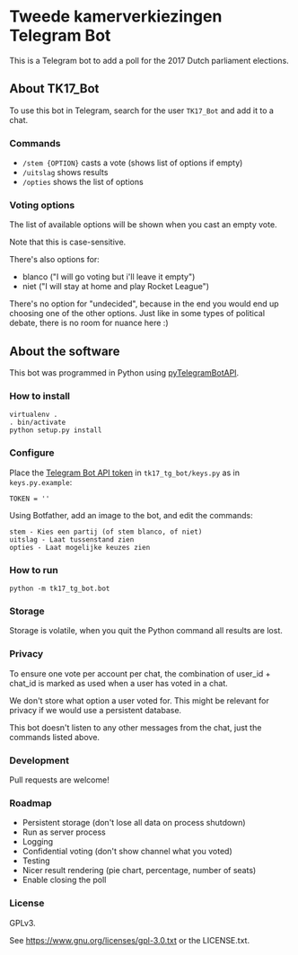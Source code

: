 # Tweede kamerverkiezingen Telegram Bot

This is a Telegram bot to add a poll for the 2017 Dutch parliament elections.


## About TK17_Bot

To use this bot in Telegram, search for the user `TK17_Bot` and add it to a chat.


###  Commands

- `/stem {OPTION}` casts a vote (shows list of options if empty)
- `/uitslag` shows results
- `/opties` shows the list of options


### Voting options

The list of available options will be shown when you cast an empty vote.

Note that this is case-sensitive.

There's also options for:
- blanco ("I will go voting but i'll leave it empty")
- niet ("I will stay at home and play Rocket League")

There's no option for "undecided", because in the end you would end up choosing
one of the other options.
Just like in some types of political debate, there is no room for nuance here :)


## About the software

This bot was programmed in Python using
[pyTelegramBotAPI](https://github.com/eternnoir/pyTelegramBotAPI#).


### How to install

```
virtualenv .
. bin/activate
python setup.py install
```


### Configure

Place the [Telegram Bot API token](https://core.telegram.org/bots)
in `tk17_tg_bot/keys.py` as in `keys.py.example`:

`TOKEN = ''`

Using Botfather, add an image to the bot, and edit the commands:

```
stem - Kies een partij (of stem blanco, of niet)
uitslag - Laat tussenstand zien
opties - Laat mogelijke keuzes zien
```

### How to run

`python -m tk17_tg_bot.bot`


### Storage

Storage is volatile, when you quit the Python command all results are lost.


### Privacy

To ensure one vote per account per chat, the combination of user_id + chat_id
is marked as used when a user has voted in a chat.

We don't store what option a user voted for.
This might be relevant for privacy if we would use a persistent database.

This bot doesn't listen to any other messages from the chat, just the commands
listed above.


### Development

Pull requests are welcome!


### Roadmap

- Persistent storage (don't lose all data on process shutdown)
- Run as server process
- Logging
- Confidential voting (don't show channel what you voted)
- Testing
- Nicer result rendering (pie chart, percentage, number of seats)
- Enable closing the poll


### License

GPLv3.

See https://www.gnu.org/licenses/gpl-3.0.txt or the LICENSE.txt.
